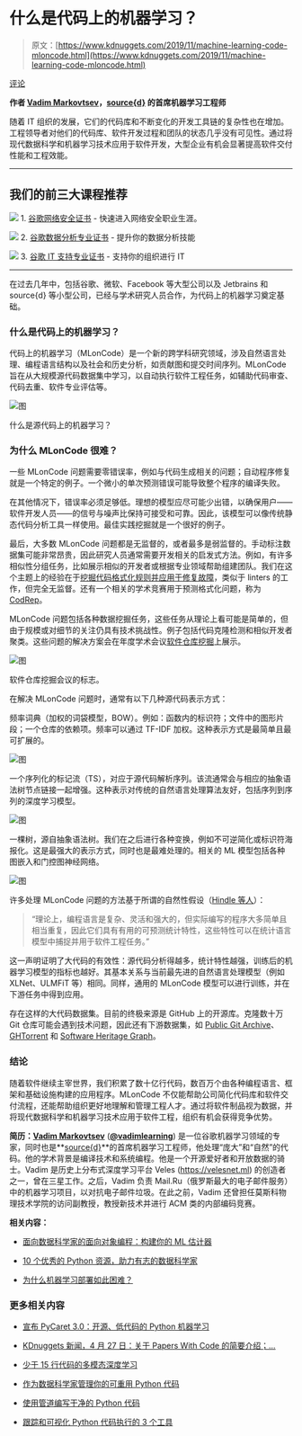 # 什么是代码上的机器学习？

> 原文：[https://www.kdnuggets.com/2019/11/machine-learning-code-mloncode.html](https://www.kdnuggets.com/2019/11/machine-learning-code-mloncode.html)

[评论](#comments)

**作者 [Vadim Markovtsev](https://www.linkedin.com/in/vmarkovtsev/)，[source{d}](https://sourced.tech/) 的首席机器学习工程师**

随着 IT 组织的发展，它们的代码库和不断变化的开发工具链的复杂性也在增加。工程领导者对他们的代码库、软件开发过程和团队的状态几乎没有可见性。通过将现代数据科学和机器学习技术应用于软件开发，大型企业有机会显著提高软件交付性能和工程效能。

* * *

## 我们的前三大课程推荐

![](../Images/0244c01ba9267c002ef39d4907e0b8fb.png) 1\. [谷歌网络安全证书](https://www.kdnuggets.com/google-cybersecurity) - 快速进入网络安全职业生涯。

![](../Images/e225c49c3c91745821c8c0368bf04711.png) 2\. [谷歌数据分析专业证书](https://www.kdnuggets.com/google-data-analytics) - 提升你的数据分析技能

![](../Images/0244c01ba9267c002ef39d4907e0b8fb.png) 3\. [谷歌 IT 支持专业证书](https://www.kdnuggets.com/google-itsupport) - 支持你的组织进行 IT

* * *

在过去几年中，包括谷歌、微软、Facebook 等大型公司以及 Jetbrains 和 source{d} 等小型公司，已经与学术研究人员合作，为代码上的机器学习奠定基础。

### 什么是代码上的机器学习？

代码上的机器学习（MLonCode）是一个新的跨学科研究领域，涉及自然语言处理、编程语言结构以及社会和历史分析，如贡献图和提交时间序列。MLonCode 旨在从大规模源代码数据集中学习，以自动执行软件工程任务，如辅助代码审查、代码去重、软件专业评估等。

![图](../Images/50847a8c9480de4781435a9618f8121f.png)

什么是源代码上的机器学习？

### 为什么 MLonCode 很难？

一些 MLonCode 问题需要零错误率，例如与代码生成相关的问题；自动程序修复就是一个特定的例子。一个微小的单次预测错误可能导致整个程序的编译失败。

在其他情况下，错误率必须足够低。理想的模型应尽可能少出错，以确保用户——软件开发人员——的信号与噪声比保持可接受和可靠。因此，该模型可以像传统静态代码分析工具一样使用。最佳实践挖掘就是一个很好的例子。

最后，大多数 MLonCode 问题都是无监督的，或者最多是弱监督的。手动标注数据集可能非常昂贵，因此研究人员通常需要开发相关的启发式方法。例如，有许多相似性分组任务，比如展示相似的开发者或根据专业领域帮助组建团队。我们在这个主题上的经验在于[挖掘代码格式化规则并应用于修复故障](https://github.com/src-d/style-analyzer)，类似于 linters 的工作，但完全无监督。还有一个相关的学术竞赛用于预测格式化问题，称为 [CodRep](https://github.com/KTH/codrep-2019)。

MLonCode 问题包括各种数据挖掘任务，这些任务从理论上看可能是简单的，但由于规模或对细节的关注仍具有技术挑战性。例子包括代码克隆检测和相似开发者聚类。这些问题的解决方案会在年度学术会议[软件仓库挖掘](http://www.msrconf.org/)上展示。

![图](../Images/ceff6ab1470844a142806db0139039b6.png)

软件仓库挖掘会议的标志。

在解决 MLonCode 问题时，通常有以下几种源代码表示方式：

频率词典（加权的词袋模型，BOW）。例如：函数内的标识符；文件中的图形片段；一个仓库的依赖项。频率可以通过 TF-IDF 加权。这种表示方式是最简单且最可扩展的。

![图](../Images/433065b836a4e9db00c8c92273ed618b.png)

一个序列化的标记流（TS），对应于源代码解析序列。该流通常会与相应的抽象语法树节点链接一起增强。这种表示对传统的自然语言处理算法友好，包括序列到序列的深度学习模型。

![图](../Images/80d96a8278350c038a87686813e3231c.png)

一棵树，源自抽象语法树。我们在之后进行各种变换，例如不可逆简化或标识符海报化。这是最强大的表示方式，同时也是最难处理的。相关的 ML 模型包括各种图嵌入和门控图神经网络。

![图](../Images/42857597c1d4c649978d72244aaa7415.png)

许多处理 MLonCode 问题的方法基于所谓的自然性假设（[Hindle 等人](https://people.inf.ethz.ch/suz/publications/natural.pdf)）：

> “理论上，编程语言是复杂、灵活和强大的，但实际编写的程序大多简单且相当重复，因此它们具有有用的可预测统计特性，这些特性可以在统计语言模型中捕捉并用于软件工程任务。”

这一声明证明了大代码的有效性：源代码分析得越多，统计特性越强，训练后的机器学习模型的指标也越好。其基本关系与当前最先进的自然语言处理模型（例如 XLNet、ULMFiT 等）相同。同样，通用的 MLonCode 模型可以进行训练，并在下游任务中得到应用。

存在这样的大代码数据集。目前的终极来源是 GitHub 上的开源库。克隆数十万 Git 仓库可能会遇到技术问题，因此还有下游数据集，如 [Public Git Archive](https://github.com/src-d/datasets/tree/master/PublicGitArchive)、[GHTorrent](http://ghtorrent.org/) 和 [Software Heritage Graph](https://zenodo.org/record/2583978#.Xac1fuczb5Y)。

### **结论**

随着软件继续主宰世界，我们积累了数十亿行代码，数百万个由各种编程语言、框架和基础设施构建的应用程序。MLonCode 不仅能帮助公司简化代码库和软件交付流程，还能帮助组织更好地理解和管理工程人才。通过将软件制品视为数据，并将现代数据科学和机器学习技术应用于软件工程，组织有机会获得竞争优势。

**简历：[Vadim Markovtsev](https://www.linkedin.com/in/vmarkovtsev/)** ([**@vadimlearning**](https://twitter.com/vadimlearning)) 是一位谷歌机器学习领域的专家，同时也是**[source{d}](https://sourced.tech/)**的首席机器学习工程师，他处理“庞大”和“自然”的代码。他的学术背景是编译技术和系统编程。他是一个开源爱好者和开放数据的骑士。Vadim 是历史上分布式深度学习平台 Veles (https://velesnet.ml) 的创造者之一，曾在三星工作。之后，Vadim 负责 Mail.Ru（俄罗斯最大的电子邮件服务）中的机器学习项目，以对抗电子邮件垃圾。在此之前，Vadim 还曾担任莫斯科物理技术学院的访问副教授，教授新技术并进行 ACM 类的内部编码竞赛。

**相关内容：**

+   [面向数据科学家的面向对象编程：构建你的 ML 估计器](/2019/08/object-oriented-programming-data-scientists-estimator.html)

+   [10 个优秀的 Python 资源，助力有志的数据科学家](/2019/09/10-great-python-resources-aspiring-data-scientists.html)

+   [为什么机器学习部署如此困难？](/2019/10/machine-learning-deployment-hard.html)

### 更多相关内容

+   [宣布 PyCaret 3.0：开源、低代码的 Python 机器学习](https://www.kdnuggets.com/2023/03/announcing-pycaret-30-opensource-lowcode-machine-learning-python.html)

+   [KDnuggets 新闻，4 月 27 日：关于 Papers With Code 的简要介绍；…](https://www.kdnuggets.com/2022/n17.html)

+   [少于 15 行代码的多模态深度学习](https://www.kdnuggets.com/2023/01/predibase-multi-modal-deep-learning-less-15-lines-code.html)

+   [作为数据科学家管理你的可重用 Python 代码](https://www.kdnuggets.com/2021/06/managing-reusable-python-code-data-scientist.html)

+   [使用管道编写干净的 Python 代码](https://www.kdnuggets.com/2021/12/write-clean-python-code-pipes.html)

+   [跟踪和可视化 Python 代码执行的 3 个工具](https://www.kdnuggets.com/2021/12/3-tools-track-visualize-execution-python-code.html)

